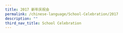 ```yaml
---
title: 2017 新年庆祝会
permalink: /chinese-language/School-Celebration/2017
description: ""
third_nav_title: School Celebration
---
```

